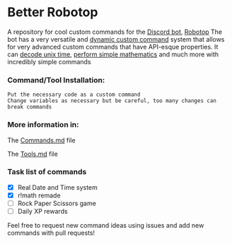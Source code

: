 # Better Robotop
A repository for cool custom commands for the [Discord bot](https://discord.com/developers/docs/intro#bots-and-apps), [Robotop](https://robotop.xyz)
The bot has a very versatile and [dynamic custom command](https://robotop.xyz/customcommands/dynamic) system that allows for very advanced custom commands that have API-esque properties. It can [decode unix time](https://github.com/toxicscientist/Better-Robotop/blob/master/tools/SecondsSince0000AD.yaml), [perform simple mathematics](https://github.com/toxicscientist/Better-Robotop/blob/master/commands/math-remastered.yaml) and much more with incredibly simple commands

### Command/Tool Installation:

```
Put the necessary code as a custom command
Change variables as necessary but be careful, too many changes can break commands
```

### More information in:

The [Commands.md](https://github.com/toxicscientist/Better-Robotop/blob/master/commands/Commands.md) file

The [Tools.md](https://github.com/toxicscientist/Better-Robotop/blob/master/commands/Commands.md) file

### Task list of commands

- [x] Real Date and Time system
- [x] r!math remade
- [ ] Rock Paper Scissors game
- [ ] Daily XP rewards

Feel free to request new command ideas using issues and add new commands with pull requests!
